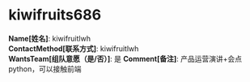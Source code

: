# kiwifruits686

**Name[姓名]**: kiwifruitlwh  
**ContactMethod[联系方式]**: kiwifruitlwh  
**WantsTeam[组队意愿（是/否）]**: 是
**Comment[备注]**: 产品运营演讲+会点python，可以接触前端  
